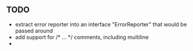 ## TODO

- extract error reporter into an interface "ErrorReporter" that would be passed around
- add support for /* ... */ comments, including multiline
-
